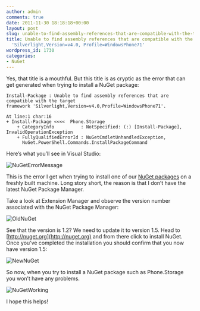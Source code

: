 ```yaml
---
author: admin
comments: true
date: 2011-11-30 18:18:18+00:00
layout: post
slug: unable-to-find-assembly-references-that-are-compatible-with-the-target-framework-silverlightversionv4-0-profilewindowsphone71
title: Unable to find assembly references that are compatible with the target framework
  'Silverlight,Version=v4.0, Profile=WindowsPhone71'
wordpress_id: 1730
categories:
- NuGet
---
```


Yes, that title is a mouthful. But this title is as cryptic as the error that can get generated when trying to install a NuGet package:
   
    Install-Package : Unable to find assembly references that are compatible with the target
    framework 'Silverlight,Version=v4.0,Profile=WindowsPhone71'.

    At line:1 char:16
    + Install-Package <<<<  Phone.Storage
        + CategoryInfo          : NotSpecified: (:) [Install-Package], InvalidOperationException
        + FullyQualifiedErrorId : NuGetCmdletUnhandledException,
          NuGet.PowerShell.Commands.InstallPackageCommand

Here’s what you’ll see in Visual Studio:

![NuGetErrorMessage](http://images.wadewegner.com/wordpress/2011/11/NuGetErrorMessage.jpg)

This is the error I get when trying to install one of our [NuGet packages](http://www.wadewegner.com/2011/11/nuget-packages-for-windows-azure-and-windows-phone-developers/) on a freshly built machine. Long story short, the reason is that I don’t have the latest NuGet Package Manager.

Take a look at Extension Manager and observe the version number associated with the NuGet Package Manager:

![OldNuGet](http://images.wadewegner.com/wordpress/2011/11/OldNuGet.jpg)

See that the version is 1.2? We need to update it to version 1.5. Head to [http://nuget.org](http://nuget.org) and from there click to install NuGet. Once you’ve completed the installation you should confirm that you now have version 1.5:

![NewNuGet](http://images.wadewegner.com/wordpress/2011/11/NewNuGet.jpg)

So now, when you try to install a NuGet package such as Phone.Storage you won’t have any problems.

![NuGetWorking](http://images.wadewegner.com/wordpress/2011/11/NuGetWorking.jpg)

I hope this helps!